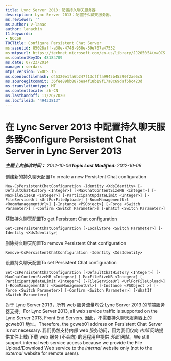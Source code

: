 ```yaml
---
title: Lync Server 2013：配置持久聊天服务器
description: Lync Server 2013：配置持久聊天服务器。
ms.reviewer: ''
ms.author: v-lanac
author: lanachin
f1.keywords:
- NOCSH
TOCTitle: Configure Persistent Chat Server
ms:assetid: 85028aff-a38e-4748-958e-59e707a47532
ms:mtpsurl: https://technet.microsoft.com/en-us/library/JJ205054(v=OCS.15)
ms:contentKeyID: 48184709
ms.date: 07/23/2014
manager: serdars
mtps_version: v=OCS.15
ms.openlocfilehash: d45320e1fa6b247f13cfffa9945b45390f2ae6c5
ms.sourcegitcommit: 36fee89bb887bea4f18b19f17a8c69daf5bc423d
ms.translationtype: MT
ms.contentlocale: zh-CN
ms.lasthandoff: 11/26/2020
ms.locfileid: "49433813"
---
```

# <a name="configure-persistent-chat-server-in-lync-server-2013"></a><span data-ttu-id="b7d8d-103">在 Lync Server 2013 中配置持久聊天服务器</span><span class="sxs-lookup"><span data-stu-id="b7d8d-103">Configure Persistent Chat Server in Lync Server 2013</span></span>

<div data-xmlns="http://www.w3.org/1999/xhtml">

<div class="topic" data-xmlns="http://www.w3.org/1999/xhtml" data-msxsl="urn:schemas-microsoft-com:xslt" data-cs="https://msdn.microsoft.com/">

<div data-asp="https://msdn2.microsoft.com/asp">



</div>

<div id="mainSection">

<div id="mainBody"><span data-ttu-id="b7d8d-104">

<span> </span></span><span class="sxs-lookup"><span data-stu-id="b7d8d-104">

<span> </span></span></span>

<span data-ttu-id="b7d8d-105">_**主题上次修改时间：** 2012-10-06_</span><span class="sxs-lookup"><span data-stu-id="b7d8d-105">_**Topic Last Modified:** 2012-10-06_</span></span>

<span data-ttu-id="b7d8d-106">创建新的持久聊天配置</span><span class="sxs-lookup"><span data-stu-id="b7d8d-106">To create a new Persistent Chat configuration</span></span>

    New-CsPersistentChatConfiguration -Identity <XdsIdentity> [-DefaultChatHistory <Integer>] [-MaxChatContentSizeMB <Integer>] [-MaxFileSizeKB <Integer>] [-ParticipantUpdateLimit <Integer>] [-FileServiceUrl <UrlForFileUpload>] [-RoomManagementUrl <RoomManagementUrl>] [-Instance <PSObject>] [-Force <Switch Parameter>] [-Confirm <Switch Parameter>] [-WhatIf <Switch Parameter>]

<span data-ttu-id="b7d8d-107">获取持久聊天配置</span><span class="sxs-lookup"><span data-stu-id="b7d8d-107">To get Persistent Chat configuration</span></span>

    Get-CsPersistentChatConfiguration [-LocalStore <Switch Parameter>] [-Identity <XdsIdentity>]

<span data-ttu-id="b7d8d-108">删除持久聊天配置</span><span class="sxs-lookup"><span data-stu-id="b7d8d-108">To remove Persistent Chat configuration</span></span>

    Remove-CsPersistentChatConfiguration -Identity <XdsIdentity>

<span data-ttu-id="b7d8d-109">设置持久聊天配置</span><span class="sxs-lookup"><span data-stu-id="b7d8d-109">To set Persistent Chat configuration</span></span>

    Set-CsPersistentChatConfiguration [-DefaultChatHistory <Integer>] [-MaxChatContentSizeMB <Integer>] [-MaxFileSizeKB <Integer>] [-ParticipantUpdateLimit <Integer>] [-FileServiceUrl <UrlForFileUpload>] [-RoomManagementUrl <RoomManagementUrl>] [-Instance <PSObject >] [-Force <Switch Parameter>] [-Confirm <Switch Parameter>] [-WhatIf <Switch Parameter>]

<span data-ttu-id="b7d8d-110">对于 Lync Server 2013，所有 web 服务流量均受 Lync Server 2013 的前端服务器支持。</span><span class="sxs-lookup"><span data-stu-id="b7d8d-110">For Lync Server 2013, all web service traffic is supported on the Lync Server 2013, Front End Servers.</span></span> <span data-ttu-id="b7d8d-111">因此，不需要持久聊天服务器上的 gcweb01 地址。</span><span class="sxs-lookup"><span data-stu-id="b7d8d-111">Therefore, the gcweb01 address on Persistent Chat Server is not necessary.</span></span> <span data-ttu-id="b7d8d-112">我们仍然支持内部 web 服务访问，因为我们仅向 *内部* 网站提供文件上载/下载 web 服务 (不会向) 的远程用户提供 *外部* 网站。</span><span class="sxs-lookup"><span data-stu-id="b7d8d-112">We still support internal web service access because we provide the File Upload/Download Web service to the *internal* website only (not to the *external* website for remote users).</span></span>

<span data-ttu-id="b7d8d-113"></div>

<span> </span>

</div>

</div>

</span><span class="sxs-lookup"><span data-stu-id="b7d8d-113"></div>

<span> </span>

</div>

</div>

</span></span></div>

